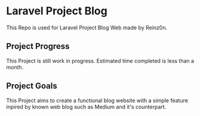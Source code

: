 # Laravel Project Blog

This Repo is used for Laravel Project Blog Web made by Reinz0n.

## Project Progress

This Project is still work in progress. Estimated time completed is less than a month.

## Project Goals

This Project aims to create a functional blog website with a simple feature inpired by known web blog such as Medium and it's counterpart.